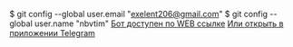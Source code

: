 $ git config --global user.email "exelent206@gmail.com"
$ git config --global user.name "nbvtim"
<a href="https://web.telegram.org/k/#@brsvcbot">Бот доступен по WEB ссылке</a>
<a href="https://t.me/brsvcbot">Или открыть в приложении Telegram</a>
